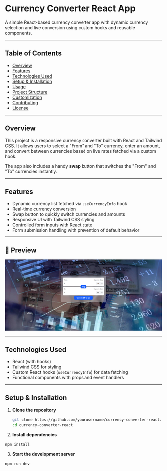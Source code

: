 # Currency Converter React App

A simple React-based currency converter app with dynamic currency selection and live conversion using custom hooks and reusable components.

---

## Table of Contents

- [Overview](#overview)
- [Features](#features)
- [Technologies Used](#technologies-used)
- [Setup & Installation](#setup--installation)
- [Usage](#usage)
- [Project Structure](#project-structure)
- [Customization](#customization)
- [Contributing](#contributing)
- [License](#license)

---

## Overview

This project is a responsive currency converter built with React and Tailwind CSS. It allows users to select a "From" and "To" currency, enter an amount, and convert between currencies based on live rates fetched via a custom hook.

The app also includes a handy **swap** button that switches the "From" and "To" currencies instantly.

---

## Features

- Dynamic currency list fetched via `useCurrencyInfo` hook
- Real-time currency conversion
- Swap button to quickly switch currencies and amounts
- Responsive UI with Tailwind CSS styling
- Controlled form inputs with React state
- Form submission handling with prevention of default behavior

---

## 📸 Preview

![App Preview](public/image/demo.png)

---

## Technologies Used

- React (with hooks)
- Tailwind CSS for styling
- Custom React hooks (`useCurrencyInfo`) for data fetching
- Functional components with props and event handlers

---

## Setup & Installation

1. **Clone the repository**

   ```bash
   git clone https://github.com/yourusername/currency-converter-react.git
   cd currency-converter-react
   ```

2. **Install dependencies**

  ```bash
  npm install
  ```

3. **Start the development server**

  ```bash
  npm run dev
  ```
